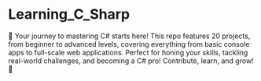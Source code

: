 # Learning_C_Sharp
🚀 Your journey to mastering C# starts here! This repo features 20 projects, from beginner to advanced levels, covering everything from basic console apps to full-scale web applications. Perfect for honing your skills, tackling real-world challenges, and becoming a C# pro! Contribute, learn, and grow! 🌟
